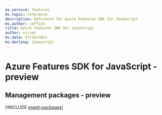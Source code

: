 ```yaml
---
ms.service: features
ms.topic: reference
description: Reference for Azure Features SDK for JavaScript
ms.author: jeffish
title: Azure Features SDK for JavaScript
author: xirzec
ms.data: 07/26/2022
ms.devlang: javascript
---
```

# Azure Features SDK for JavaScript - preview

## Management packages - preview
[!INCLUDE [mgmt-packages](features-mgmt-index.md)]